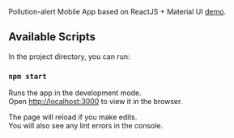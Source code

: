 Pollution-alert Mobile App based on ReactJS + Material UI
[demo](https://codesandbox.io/s/github/narkov/reactjs-covid-app?file=/src/index.js).

## Available Scripts

In the project directory, you can run:

### `npm start`

Runs the app in the development mode.<br />
Open [http://localhost:3000](http://localhost:3000) to view it in the browser.

The page will reload if you make edits.<br />
You will also see any lint errors in the console.